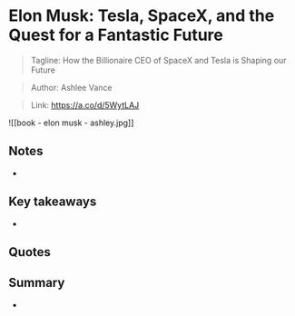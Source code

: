 # Elon Musk: Tesla, SpaceX, and the Quest for a Fantastic Future


>Tagline: How the Billionaire CEO of SpaceX and Tesla is Shaping our Future

>Author: Ashlee Vance

>Link: https://a.co/d/5WytLAJ

![[book - elon musk - ashley.jpg]]

## Notes

- 

## Key takeaways

- 

## Quotes


## Summary

-